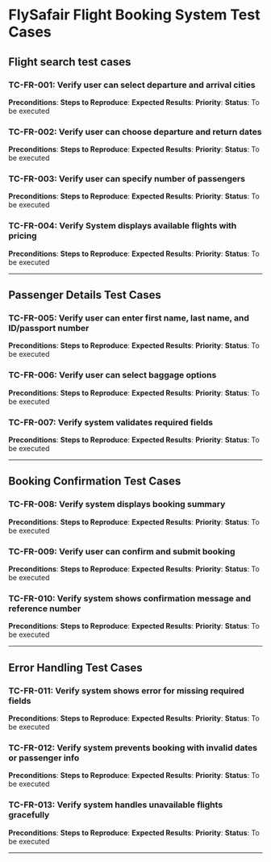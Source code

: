 # FlySafair Flight Booking System Test Cases

## Flight search test cases

### TC-FR-001: Verify user can select departure and arrival cities

**Preconditions**:
**Steps to Reproduce**:
**Expected Results**:
**Priority**:
**Status**: To be executed

### TC-FR-002: Verify user can choose departure and return dates
**Preconditions**:
**Steps to Reproduce**:
**Expected Results**:
**Priority**:
**Status**: To be executed

### TC-FR-003: Verify user can specify number of passengers
**Preconditions**:
**Steps to Reproduce**:
**Expected Results**:
**Priority**:
**Status**: To be executed

### TC-FR-004: Verify System displays available flights with pricing

**Preconditions**:
**Steps to Reproduce**:
**Expected Results**:
**Priority**:
**Status**: To be executed

---

## Passenger Details Test Cases

### TC-FR-005: Verify user can enter first name, last name, and ID/passport number
**Preconditions**:
**Steps to Reproduce**:
**Expected Results**:
**Priority**:
**Status**: To be executed

### TC-FR-006: Verify user can select baggage options
**Preconditions**:
**Steps to Reproduce**:
**Expected Results**:
**Priority**:
**Status**: To be executed

### TC-FR-007: Verify system validates required fields
**Preconditions**:
**Steps to Reproduce**:
**Expected Results**:
**Priority**:
**Status**: To be executed

---

## Booking Confirmation Test Cases

### TC-FR-008: Verify system displays booking summary
**Preconditions**:
**Steps to Reproduce**:
**Expected Results**:
**Priority**:
**Status**: To be executed

### TC-FR-009: Verify user can confirm and submit booking
**Preconditions**:
**Steps to Reproduce**:
**Expected Results**:
**Priority**:
**Status**: To be executed

### TC-FR-010: Verify system shows confirmation message and reference number
**Preconditions**:
**Steps to Reproduce**:
**Expected Results**:
**Priority**:
**Status**: To be executed

---

## Error Handling Test Cases

### TC-FR-011: Verify system shows error for missing required fields
**Preconditions**:
**Steps to Reproduce**:
**Expected Results**:
**Priority**:
**Status**: To be executed

### TC-FR-012: Verify system prevents booking with invalid dates or passenger info
**Preconditions**:
**Steps to Reproduce**:
**Expected Results**:
**Priority**:
**Status**: To be executed

### TC-FR-013: Verify system handles unavailable flights gracefully
**Preconditions**:
**Steps to Reproduce**:
**Expected Results**:
**Priority**:
**Status**: To be executed

---